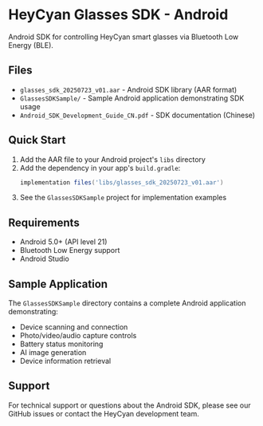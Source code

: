 # HeyCyan Glasses SDK - Android

Android SDK for controlling HeyCyan smart glasses via Bluetooth Low Energy (BLE).

## Files

- `glasses_sdk_20250723_v01.aar` - Android SDK library (AAR format)
- `GlassesSDKSample/` - Sample Android application demonstrating SDK usage
- `Android_SDK_Development_Guide_CN.pdf` - SDK documentation (Chinese)

## Quick Start

1. Add the AAR file to your Android project's `libs` directory
2. Add the dependency in your app's `build.gradle`:
   ```gradle
   implementation files('libs/glasses_sdk_20250723_v01.aar')
   ```
3. See the `GlassesSDKSample` project for implementation examples

## Requirements

- Android 5.0+ (API level 21)
- Bluetooth Low Energy support
- Android Studio

## Sample Application

The `GlassesSDKSample` directory contains a complete Android application demonstrating:
- Device scanning and connection
- Photo/video/audio capture controls
- Battery status monitoring
- AI image generation
- Device information retrieval

## Support

For technical support or questions about the Android SDK, please see our GitHub issues or contact the HeyCyan development team.